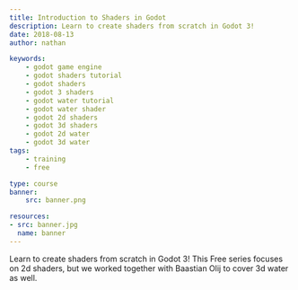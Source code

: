 ```yaml
---
title: Introduction to Shaders in Godot
description: Learn to create shaders from scratch in Godot 3!
date: 2018-08-13
author: nathan

keywords:
    - godot game engine
    - godot shaders tutorial
    - godot shaders
    - godot 3 shaders
    - godot water tutorial
    - godot water shader
    - godot 2d shaders
    - godot 3d shaders
    - godot 2d water
    - godot 3d water
tags:
    - training
    - free

type: course
banner:
    src: banner.png

resources:
- src: banner.jpg
  name: banner
---
```


Learn to create shaders from scratch in Godot 3! This Free series focuses on 2d shaders, but we worked together with Baastian Olij to cover 3d water as well.
